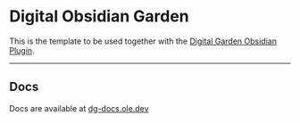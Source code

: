 # Digital Obsidian Garden
This is the template to be used together with the [Digital Garden Obsidian Plugin](https://github.com/oleeskild/Obsidian-Digital-Garden). 

---
## Docs
Docs are available at [dg-docs.ole.dev](https://dg-docs.ole.dev/)
